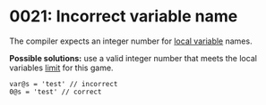 # 0021: Incorrect variable name

The compiler expects an integer number for [local variable](../../coding/variables.md#local-variables) names.

**Possible solutions:** use a valid integer number that meets the local variables [limit](../../scm-documentation/gta-limits.md) for this game.

```text
var@s = 'test' // incorrect
0@s = 'test' // correct
```

